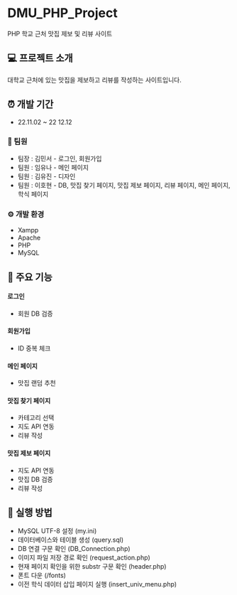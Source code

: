 # DMU_PHP_Project
PHP 학교 근처 맛집 제보 및 리뷰 사이트

## 💻 프로젝트 소개
대학교 근처에 있는 맛집을 제보하고 리뷰를 작성하는 사이트입니다.

## ⏰ 개발 기간
- 22.11.02 ~ 22 12.12

### 👫 팀원
- 팀장 : 김민서 - 로그인, 회원가입
- 팀원 : 임유나 - 메인 페이지
- 팀원 : 김유진 - 디자인
- 팀원 : 이호현 - DB, 맛집 찾기 페이지, 맛집 제보 페이지, 리뷰 페이지, 메인 페이지, 학식 페이지

### ⚙ 개발 환경
- Xampp
- Apache
- PHP
- MySQL

## 📌 주요 기능
#### 로그인
- 회원 DB 검증
#### 회원가입
- ID 중복 체크
#### 메인 페이지
- 맛집 랜덤 추천
#### 맛집 찾기 페이지
- 카테고리 선택
- 지도 API 연동
- 리뷰 작성
#### 맛집 제보 페이지
- 지도 API 연동
- 맛집 DB 검증
- 리뷰 작성

## 📢 실행 방법
- MySQL UTF-8 설정 (my.ini)
- 데이터베이스와 테이블 생성 (query.sql)
- DB 연결 구문 확인 (DB_Connection.php)
- 이미지 파일 저장 경로 확인 (request_action.php)
- 현재 페이지 확인을 위한 substr 구문 확인 (header.php)
- 폰트 다운 (/fonts)
- 이전 학식 데이터 삽입 페이지 실행 (insert_univ_menu.php)
